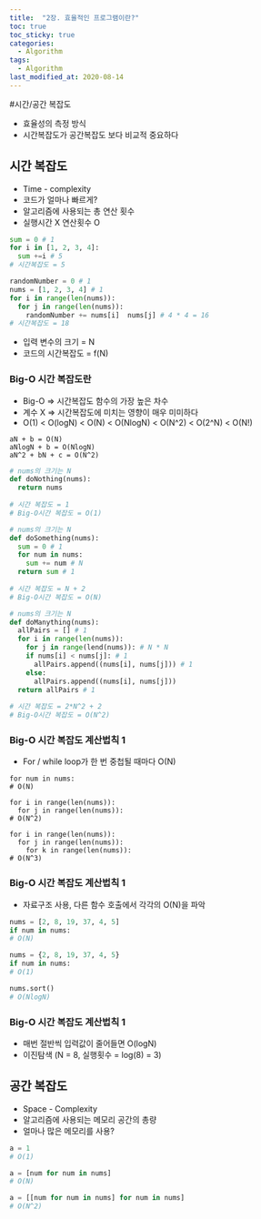 ```yaml
---
title:  "2장. 효율적인 프로그램이란?"
toc: true
toc_sticky: true
categories:
  - Algorithm
tags:
  - Algorithm
last_modified_at: 2020-08-14
---
```


#시간/공간 복잡도

* 효율성의 측정 방식
* 시간복잡도가 공간복잡도 보다 비교적 중요하다

## 시간 복잡도
* Time - complexity
* 코드가 얼마나 빠르게?
* 알고리즘에 사용되는 총 연산 횟수
* 실행시간 X 연산횟수 O

```python
sum = 0 # 1
for i in [1, 2, 3, 4]:
  sum +=i # 5
# 시간복잡도 = 5
```

```python
randomNumber = 0 # 1
nums = [1, 2, 3, 4] # 1
for i in range(len(nums)):
  for j in range(len(nums)):
    randomNumber += nums[i]  nums[j] # 4 * 4 = 16
# 시간복잡도 = 18
```

* 입력 변수의 크기 = N
* 코드의 시간복잡도 = f(N)

### Big-O 시간 복잡도란

* Big-O => 시간복잡도 함수의 가장 높은 차수
* 계수 X => 시간복잡도에 미치는 영향이 매우 미미하다 
* O(1) < O(logN) < O(N) < O(NlogN) < O(N^2) < O(2^N) < O(N!)

```
aN + b = O(N)
aNlogN + b = O(NlogN)
aN^2 + bN + c = O(N^2)
```

```python
# nums의 크기는 N
def doNothing(nums):
  return nums
  
# 시간 복잡도 = 1
# Big-O시간 복잡도 = O(1)
```

```python
# nums의 크기는 N
def doSomething(nums):
  sum = 0 # 1
  for num in nums:
    sum += num # N
  return sum # 1
  
# 시간 복잡도 = N + 2
# Big-O시간 복잡도 = O(N)
```

```python
# nums의 크기는 N
def doManything(nums):
  allPairs = [] # 1
  for i in range(len(nums)):
    for j in range(lend(nums)): # N * N
    if nums[i] < nums[j]: # 1
      allPairs.append((nums[i], nums[j])) # 1
    else:
      allPairs.append((nums[i], nums[j]))
  return allPairs # 1
  
# 시간 복잡도 = 2*N^2 + 2
# Big-O시간 복잡도 = O(N^2)
```

### Big-O 시간 복잡도 계산법칙 1

* For / while loop가 한 번 중첩될 때마다 O(N)

```
for num in nums:
# O(N)

for i in range(len(nums)):
  for j in range(len(nums)):
# O(N^2) 

for i in range(len(nums)):
  for j in range(len(nums)):
    for k in range(len(nums)):
# O(N^3)
```

### Big-O 시간 복잡도 계산법칙 1
* 자료구조 사용, 다른 함수 호출에서 각각의 O(N)을 파악

```python
nums = [2, 8, 19, 37, 4, 5]
if num in nums:
# O(N)

nums = {2, 8, 19, 37, 4, 5}
if num in nums:
# O(1)

nums.sort()
# O(NlogN)
```

### Big-O 시간 복잡도 계산법칙 1

* 매번 절반씩 입력값이 줄어들면 O(logN)
* 이진탐색 (N = 8, 실행횟수 = log(8) = 3)

## 공간 복잡도

* Space - Complexity
* 알고리즘에 사용되는 메모리 공간의 총량
* 얼마나 많은 메모리를 사용?

```python
a = 1
# O(1)
```

```python
a = [num for num in nums]
# O(N)
```

```python
a = [[num for num in nums] for num in nums]
# O(N^2)
```



